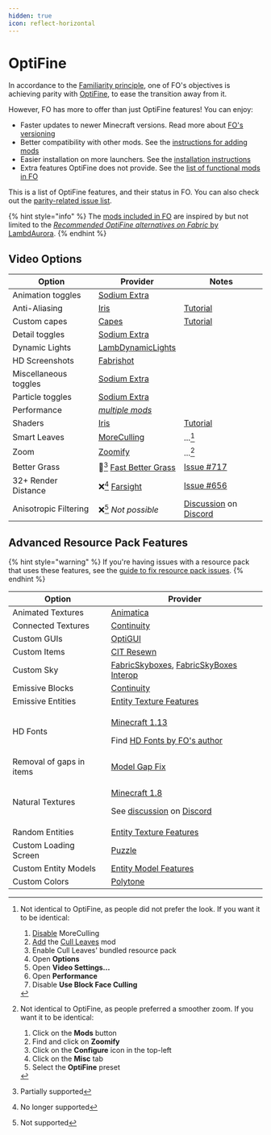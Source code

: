 ```yaml
---
hidden: true
icon: reflect-horizontal
---
```


# OptiFine

In accordance to the [Familiarity principle](./#familiarity), one of FO's objectives is achieving parity with [OptiFine](https://optifine.net/), to ease the transition away from it.

However, FO has more to offer than just OptiFine features! You can enjoy:

* Faster updates to newer Minecraft versions. Read more about [FO's versioning](versioning.md)
* Better compatibility with other mods. See the [instructions for adding mods](../how-to/add-mods/)
* Easier installation on more launchers. See the [installation instructions](../how-to/install/)
* Extra features OptiFine does not provide. See the [list of functional mods in FO](../info/mods/#functional)

This is a list of OptiFine features, and their status in FO. You can also check out the [parity-related issue list](https://github.com/Fabulously-Optimized/fabulously-optimized/issues?q=is:issue%20is:open%20label:parity).

{% hint style="info" %}
The [mods included in FO](../info/mods/) are inspired by but not limited to the [_Recommended OptiFine alternatives on Fabric_ by LambdAurora](https://optifine.alternatives.lambdaurora.dev/).
{% endhint %}

## Video Options

| Option                | Provider                                                                        | Notes                                                                                                                                        |
| --------------------- | ------------------------------------------------------------------------------- | -------------------------------------------------------------------------------------------------------------------------------------------- |
| Animation toggles     | [Sodium Extra](https://curseforge.com/minecraft/mc-mods/sodium-extra)           |                                                                                                                                              |
| Anti-Aliasing         | [Iris](https://curseforge.com/minecraft/mc-mods/irisshaders)                    | [Tutorial](../info/mods/shaders.md)                                                                                                          |
| Custom capes          | [Capes](https://curseforge.com/minecraft/mc-mods/capes)                         | [Tutorial](../info/mods/capes.md)                                                                                                            |
| Detail toggles        | [Sodium Extra](https://curseforge.com/minecraft/mc-mods/sodium-extra)           |                                                                                                                                              |
| Dynamic Lights        | [LambDynamicLights](https://curseforge.com/minecraft/mc-mods/lambdynamiclights) |                                                                                                                                              |
| HD Screenshots        | [Fabrishot](https://curseforge.com/minecraft/mc-mods/fabrishot)                 |                                                                                                                                              |
| Miscellaneous toggles | [Sodium Extra](https://curseforge.com/minecraft/mc-mods/sodium-extra)           |                                                                                                                                              |
| Particle toggles      | [Sodium Extra](https://curseforge.com/minecraft/mc-mods/sodium-extra)           |                                                                                                                                              |
| Performance           | [_multiple mods_](../info/mods/#smooth)                                         |                                                                                                                                              |
| Shaders               | [Iris](https://curseforge.com/minecraft/mc-mods/irisshaders)                    | [Tutorial](../info/mods/shaders.md)                                                                                                          |
| Smart Leaves          | [MoreCulling](https://curseforge.com/minecraft/mc-mods/moreculling)             | ...[^1]                                                                                                                                      |
| Zoom                  | [Zoomify](https://curseforge.com/minecraft/mc-mods/zoomify)                     | ...[^2]                                                                                                                                      |
| Better Grass          | 🚧[^3] [Fast Better Grass](../info/resource-packs/#fast-better-grass)           | [Issue #717](https://github.com/Fabulously-Optimized/fabulously-optimized/issues/717)                                                        |
| 32+ Render Distance   | ❌[^4] [Farsight](https://curseforge.com/minecraft/mc-mods/farsight-fabric)      | [Issue #656](https://github.com/Fabulously-Optimized/fabulously-optimized/issues/656)                                                        |
| Anisotropic Filtering | ❌[^5] _Not possible_                                                            | [Discussion](https://discord.com/channels/756612889787498627/876567546390777856/978673913770950687) on [Discord](https://discord.gg/7rnTYXu) |

## Advanced Resource Pack Features

{% hint style="warning" %}
If you're having issues with a resource pack that uses these features, see the [guide to fix resource pack issues](../info/resource-packs/issues.md).
{% endhint %}

| Option                   | Provider                                                                                                                                                                                                                                                                  |
| ------------------------ | ------------------------------------------------------------------------------------------------------------------------------------------------------------------------------------------------------------------------------------------------------------------------- |
| Animated Textures        | [Animatica](https://curseforge.com/minecraft/mc-mods/animatica)                                                                                                                                                                                                           |
| Connected Textures       | [Continuity](https://curseforge.com/minecraft/mc-mods/continuity)                                                                                                                                                                                                         |
| Custom GUIs              | [OptiGUI](https://curseforge.com/minecraft/mc-mods/optigui)                                                                                                                                                                                                               |
| Custom Items             | [CIT Resewn](https://curseforge.com/minecraft/mc-mods/cit-resewn)                                                                                                                                                                                                         |
| Custom Sky               | [FabricSkyboxes](https://curseforge.com/minecraft/mc-mods/fabricskyboxes), [FabricSkyBoxes Interop](https://curseforge.com/minecraft/mc-mods/fabricskyboxes-interop)                                                                                                      |
| Emissive Blocks          | [Continuity](https://curseforge.com/minecraft/mc-mods/continuity)                                                                                                                                                                                                         |
| Emissive Entities        | [Entity Texture Features](https://curseforge.com/minecraft/mc-mods/entity-texture-features-fabric)                                                                                                                                                                        |
| HD Fonts                 | <p><a href="https://minecraft.wiki/w/Java_Edition_1.13-pre6#Changes">Minecraft 1.13</a></p><p>Find <a href="https://curseforge.com/members/robotkoer/projects">HD Fonts by FO's author</a></p>                                                                            |
| Removal of gaps in items | [Model Gap Fix](https://curseforge.com/minecraft/mc-mods/model-gap-fix)                                                                                                                                                                                                   |
| Natural Textures         | <p><a href="https://minecraft.wiki/w/Java_Edition_14w17a#General_2">Minecraft 1.8</a></p><p>See <a href="https://discord.com/channels/859124104644788234/1148531768157290537/1148531768157290537">discussion</a> on <a href="https://download.fo/discord">Discord</a></p> |
| Random Entities          | [Entity Texture Features](https://curseforge.com/minecraft/mc-mods/entity-texture-features-fabric)                                                                                                                                                                        |
| Custom Loading Screen    | [Puzzle](https://curseforge.com/minecraft/mc-mods/puzzle)                                                                                                                                                                                                                 |
| Custom Entity Models     | [Entity Model Features](https://curseforge.com/minecraft/mc-mods/entity-model-features)                                                                                                                                                                                   |
| Custom Colors            | [Polytone](https://curseforge.com/minecraft/mc-mods/polytone)                                                                                                                                                                                                             |

[^1]: Not identical to OptiFine, as people did not prefer the look. If you want it to be identical:

    1. [Disable](../how-to/disable-mods/) MoreCulling
    2. [Add](../how-to/add-mods/) the [Cull Leaves](https://curseforge.com/minecraft/mc-mods/cull-leaves) mod
    3. Enable Cull Leaves' bundled resource pack
    4. Open **Options**
    5. Open **Video Settings...**
    6. Open **Performance**
    7. Disable **Use Block Face Culling**

[^2]: Not identical to OptiFine, as people preferred a smoother zoom. If you want it to be identical:

    1. Click on the **Mods** button
    2. Find and click on **Zoomify**
    3. Click on the **Configure** icon in the top-left
    4. Click on the **Misc** tab
    5. Select the **OptiFine** preset

[^3]: Partially supported

[^4]: No longer supported

[^5]: Not supported
